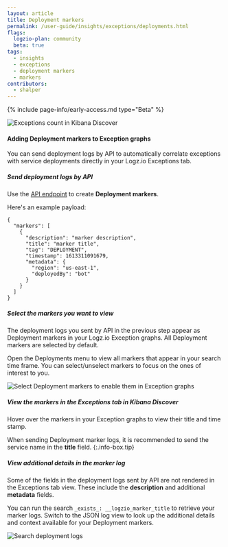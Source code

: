 ```yaml
---
layout: article
title: Deployment markers
permalink: /user-guide/insights/exceptions/deployments.html
flags:
  logzio-plan: community
  beta: true
tags:
  - insights
  - exceptions
  - deployment markers
  - markers
contributors:
  - shalper
---
```


{% include page-info/early-access.md type="Beta" %}


![Exceptions count in Kibana Discover](https://dytvr9ot2sszz.cloudfront.net/logz-docs/kibana-discover/deployments.png)

#### Adding Deployment markers to Exception graphs

You can send deployment logs by API to automatically correlate exceptions with service deployments directly in your Logz.io Exceptions tab.

<div class="tasklist">

##### Send deployment logs by API

Use the [API endpoint](/api/#operation/createMarkers) to create **Deployment markers**.

Here's an example payload:

```
{
  "markers": [
    {
      "description": "marker description",
      "title": "marker title",
      "tag": "DEPLOYMENT",
      "timestamp": 1613311091679,
      "metadata": {
        "region": "us-east-1",
        "deployedBy": "bot"
      }
    }
  ]
}
```

##### Select the markers you want to view

The deployment logs you sent by API in the previous step appear as Deployment markers in your Logz.io Exception graphs. All Deployment markers are selected by default.

Open the Deployments menu to view all markers that appear in your search time frame. You can select/unselect markers to focus on the ones of interest to you.

![Select Deployment markers to enable them in Exception graphs](https://dytvr9ot2sszz.cloudfront.net/logz-docs/kibana-discover/select-deployments.png)



##### View the markers in the Exceptions tab in Kibana Discover

Hover over the markers in your Exception graphs to view their title and time stamp.

When sending Deployment marker logs, it is recommended to send the service name in the **title** field.
{:.info-box.tip}


##### View additional details in the marker log

Some of the fields in the deployment logs sent by API are not rendered in the Exceptions tab view. These include the **description** and additional **metadata** fields.

You can run the search `_exists_: __logzio_marker_title` to retrieve your marker logs. Switch to the JSON log view to look up the additional details and context available for your Deployment markers.

![Search deployment logs](https://dytvr9ot2sszz.cloudfront.net/logz-docs/kibana-discover/search-deployment-logs.png)

</div>